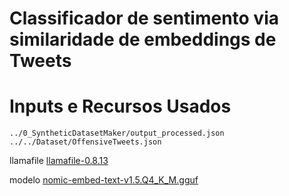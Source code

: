 # Classificador de sentimento via similaridade de embeddings de Tweets

# Inputs e Recursos Usados

`../0_SyntheticDatasetMaker/output_processed.json`
`../../Dataset/OffensiveTweets.json`

llamafile [llamafile-0.8.13](https://github.com/Mozilla-Ocho/llamafile/releases/tag/0.8.13)

modelo [nomic-embed-text-v1.5.Q4_K_M.gguf](https://huggingface.co/nomic-ai/nomic-embed-text-v1.5-GGUF)
